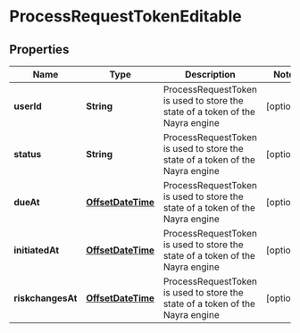 
# ProcessRequestTokenEditable

## Properties
Name | Type | Description | Notes
------------ | ------------- | ------------- | -------------
**userId** | **String** | ProcessRequestToken is used to store the state of a token of the Nayra engine |  [optional]
**status** | **String** | ProcessRequestToken is used to store the state of a token of the Nayra engine |  [optional]
**dueAt** | [**OffsetDateTime**](DateTime.md) | ProcessRequestToken is used to store the state of a token of the Nayra engine |  [optional]
**initiatedAt** | [**OffsetDateTime**](OffsetDateTime.md) | ProcessRequestToken is used to store the state of a token of the Nayra engine |  [optional]
**riskchangesAt** | [**OffsetDateTime**](OffsetDateTime.md) | ProcessRequestToken is used to store the state of a token of the Nayra engine |  [optional]



